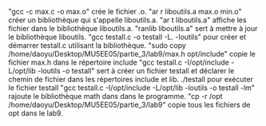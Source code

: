 "gcc -c max.c -o max.o" crée le fichier .o. 
"ar r liboutils.a max.o min.o" créer un bibliothèque qui s'appelle liboutils.a. 
"ar t liboutils.a" affiche les fichier dans le bibliothèque liboutils.a.
"ranlib liboutils.a" sert à mettre à jour le bibliothèque liboutils.
"gcc testall.c -o testall -L. -loutils" pour créer et démarrer testall.c utilisant la bibliothèque.
"sudo copy /home/daoyu/Desktop/MU5EE05/partie_3/lab9/max.h opt/include" copie le fichier max.h dans le répertoire include
"gcc testall.c -I/opt/include -L/opt/lib -loutils -o testall" sert à créer un fichier testall et déclarer le chemin de fichier dans les répertoires include et lib. 
./testall pour exécuter le fichier testall
"gcc testall.c -I/opt/include -L/opt/lib -loutils -o testall -lm" rajoute le bibliothèque math dans dans le programme.
"cp -r /opt /home/daoyu/Desktop/MU5EE05/partie_3/lab9" copie tous les fichiers de opt dans le lab9.
